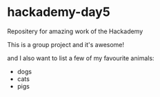 # hackademy-day5
Repositery for amazing work of the Hackademy


This is a group project and it's awesome!

and I also want to list a few of my favourite animals:
- dogs
- cats
- pigs
